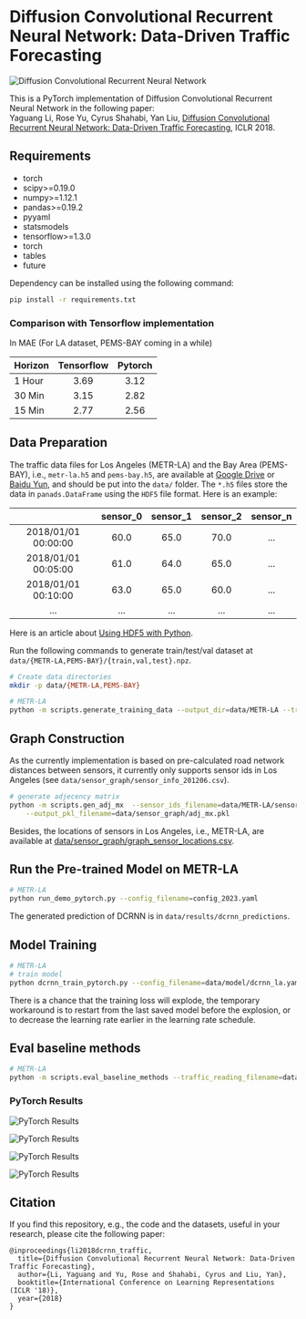 # Diffusion Convolutional Recurrent Neural Network: Data-Driven Traffic Forecasting

![Diffusion Convolutional Recurrent Neural Network](figures/model_architecture.jpg "Model Architecture")

This is a PyTorch implementation of Diffusion Convolutional Recurrent Neural Network in the following paper: \
Yaguang Li, Rose Yu, Cyrus Shahabi, Yan Liu, [Diffusion Convolutional Recurrent Neural Network: Data-Driven Traffic Forecasting](https://arxiv.org/abs/1707.01926), ICLR 2018.

## Requirements

- torch
- scipy>=0.19.0
- numpy>=1.12.1
- pandas>=0.19.2
- pyyaml
- statsmodels
- tensorflow>=1.3.0
- torch
- tables
- future

Dependency can be installed using the following command:

```bash
pip install -r requirements.txt
```

### Comparison with Tensorflow implementation

In MAE (For LA dataset, PEMS-BAY coming in a while)

| Horizon | Tensorflow | Pytorch |
| :------ | :--------: | :-----: |
| 1 Hour  |    3.69    |  3.12   |
| 30 Min  |    3.15    |  2.82   |
| 15 Min  |    2.77    |  2.56   |

## Data Preparation

The traffic data files for Los Angeles (METR-LA) and the Bay Area (PEMS-BAY), i.e., `metr-la.h5` and `pems-bay.h5`, are available at [Google Drive](https://drive.google.com/open?id=10FOTa6HXPqX8Pf5WRoRwcFnW9BrNZEIX) or [Baidu Yun](https://pan.baidu.com/s/14Yy9isAIZYdU__OYEQGa_g), and should be
put into the `data/` folder.
The `*.h5` files store the data in `panads.DataFrame` using the `HDF5` file format. Here is an example:

|                     | sensor_0 | sensor_1 | sensor_2 | sensor_n |
| :-----------------: | :------: | :------: | :------: | :------: |
| 2018/01/01 00:00:00 |   60.0   |   65.0   |   70.0   |   ...    |
| 2018/01/01 00:05:00 |   61.0   |   64.0   |   65.0   |   ...    |
| 2018/01/01 00:10:00 |   63.0   |   65.0   |   60.0   |   ...    |
|         ...         |   ...    |   ...    |   ...    |   ...    |

Here is an article about [Using HDF5 with Python](https://medium.com/@jerilkuriakose/using-hdf5-with-python-6c5242d08773).

Run the following commands to generate train/test/val dataset at `data/{METR-LA,PEMS-BAY}/{train,val,test}.npz`.

```bash
# Create data directories
mkdir -p data/{METR-LA,PEMS-BAY}

# METR-LA
python -m scripts.generate_training_data --output_dir=data/METR-LA --traffic_df_filename=data/metr-la.h5

```

## Graph Construction

As the currently implementation is based on pre-calculated road network distances between sensors, it currently only
supports sensor ids in Los Angeles (see `data/sensor_graph/sensor_info_201206.csv`).

```bash
# generate adjecency matrix
python -m scripts.gen_adj_mx  --sensor_ids_filename=data/METR-LA/sensor_ids.txt --normalized_k=0.1\
    --output_pkl_filename=data/sensor_graph/adj_mx.pkl
```

Besides, the locations of sensors in Los Angeles, i.e., METR-LA, are available at [data/sensor_graph/graph_sensor_locations.csv](https://github.com/liyaguang/DCRNN/blob/master/data/sensor_graph/graph_sensor_locations.csv).

## Run the Pre-trained Model on METR-LA

```bash
# METR-LA
python run_demo_pytorch.py --config_filename=config_2023.yaml

```

The generated prediction of DCRNN is in `data/results/dcrnn_predictions`.

## Model Training

```bash
# METR-LA
# train model
python dcrnn_train_pytorch.py --config_filename=data/model/dcrnn_la.yaml

```

There is a chance that the training loss will explode, the temporary workaround is to restart from the last saved model before the explosion, or to decrease the learning rate earlier in the learning rate schedule.

## Eval baseline methods

```bash
# METR-LA
python -m scripts.eval_baseline_methods --traffic_reading_filename=data/metr-la.h5
```

### PyTorch Results

![PyTorch Results](figures/result1.png "PyTorch Results")

![PyTorch Results](figures/result2.png "PyTorch Results")

![PyTorch Results](figures/result3.png "PyTorch Results")

![PyTorch Results](figures/result4.png "PyTorch Results")

## Citation

If you find this repository, e.g., the code and the datasets, useful in your research, please cite the following paper:

```
@inproceedings{li2018dcrnn_traffic,
  title={Diffusion Convolutional Recurrent Neural Network: Data-Driven Traffic Forecasting},
  author={Li, Yaguang and Yu, Rose and Shahabi, Cyrus and Liu, Yan},
  booktitle={International Conference on Learning Representations (ICLR '18)},
  year={2018}
}
```

